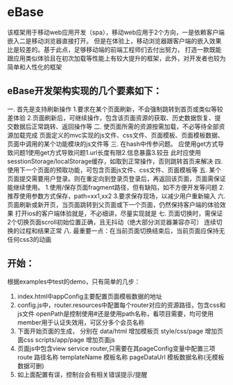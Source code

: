 # eBase
该框架用于移动web应用开发（spa），移动web应用于2个方向，一是依赖客户端嵌入二是移动浏览器直接打开。
但是在体验上，移动浏览器跟客户端的嵌入效果比是较差的。基于此点，足够移动端的前端工程师们去付出努力，
打造一款既能跟应用类似体验且在初次加载等性能上有较大提升的框架，此外，对开发者也较为简单和人性化的框架

eBase开发架构实现的几个要素如下：
--------------------------------------
一. 首先是支持刷新操作
	1.要求在某个页面刷新，不会强制跳转到首页或类似等较差体验
	2.页面刷新后，可继续操作，包含该页面资源的获取、历史数据恢复、提交数据后正常跳转、返回操作等
二. 使页面所需的资源按需加载，不必等待全部资源加载完成
	页面定义的mvc实现的js文件、css文件、页面模板、页面模板数据、页面中调用的某个功能模块的js文件等
三. 在hash中传参问题。
	应使用get方式导致问题1使用get方式导致问题1.url长度有限2.信息暴露3.较丑
    此时应使用sesstionStorage/localStorage缓存，如取到正常操作，否则跳转首页来解决
四. 使用下一个页面的预取功能，可包含页面js文件、css文件、页面模板等
五. 某个页面提交需要用户登录。则在重定向到登录页登录后，再返回该页面，页面需保证能继续使用。
	1.使用/保存页面fragment路径，但有缺陷，如不方便开发等问题
	2.推荐使用参数方式保存，path=xx1,xx2
	3.要求保存现场，以减少用户重新输入
六. 页面刷新或新开页，当页面跳转到父页面或下一个页面，仍然保持客户端的体验效果
	打开ios的客户端体验就是，不必细讲，尽量实现就是
七. 页面切换时，需保证2个切换页面scroll初始位置正确，且无抖动（绝大部分浏览器兼容亦可）
	连续切换的过程和结果正常
八. 最重要一点：在当前页面切换结束后，当前页面应保持无任何css3的动画

开始：
--------------------------------------
根据examples中test的demo，只有简单的几步：
1. index.html中appConfig主要配置页面模板数据的地址
2. config.js中，router.resources中配置每个router对应的资源路径，包含css和js文件
     openPath是控制使用#还是使用path名称，看项目需要，均可使用
     member用于认证失效用，可区分多个会员名称
3. 下面开始页面的生成， 分别在
     data/html 增加模板页
     style/css/page 增加页面css
     scripts/app/page 增加页面js
4. 页面js中包含view service router,只需要在其pageConfig变量中配置三项
     route 路径名称
     templateName 模板名称
     pageDataUrl 模板数据名称(无模板数据可删)
5. 如上面配置有误，控制台会有相关错误提示/提醒




